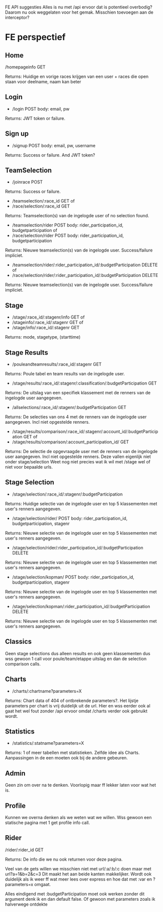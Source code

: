 FE API suggesties
Alles is nu met /api ervoor dat is potentieel overbodig? Daarom nu ook weggelaten voor het gemak. Misschien toevoegen aan de interceptor?
# FE perspectief
## Home
/homepageinfo GET

Returns: Huidige en vorige races krijgen van een user + races die open staan voor deelname, 
naam kan beter

## Login
- /login POST body: email, pw

Returns: JWT token or failure.
## Sign up
- /signup POST body: email, pw, username

Returns: Success or failure. And JWT token?

## TeamSelection
- /joinrace POST 

Returns: Success or failure.
- /teamselection/:race_id GET of 
- /race/selection/:race_id GET

Returns: Teamselection(s) van de ingelogde user of no selection found.
- /teamselection/rider POST body: rider_participation_id, budgetparticipation of 
- /race/selection/rider POST body: rider_participation_id, budgetparticipation

Returns: Nieuwe teamselection(s) van de ingelogde user. Success/failure impliciet.
- /teamselection/rider/:rider_participation_id/:budgetParticipation DELETE of 
- /race/selection/rider/:rider_participation_id/:budgetParticipation DELETE

Returns: Nieuwe teamselection(s) van de ingelogde user. Success/failure impliciet.

## Stage
- /stage/:race_id/:stagenr/info GET of
- /stageinfo/:race_id/:stagenr GET of
- /stage/info/:race_id/:stagenr GET

Returns: mode, stagetype, (starttime)
## Stage Results
- /pouleandteamresults/:race_id/:stagenr GET

Returns: Poule tabel en team results van de ingelogde user.
- /stage/results/:race_id/:stagenr/:classification/:budgetParticipation GET

Returns: De uitslag van een specifiek klassement met de renners van de ingelogde user aangegeven.
- /allselections/:race_id/:stagenr/:budgetParticipation GET

Returns: De selecties van ons 4 met de renners van de ingelogde user aangegeven. Incl niet opgestelde renners.
- /stage/results/comparison/:race_id/:stagenr/:account_id/:budgetParticipation GET of
- /stage/results/comparison/:account_participation_id/ GET

Returns: De selectie de opgevraagde user met de renners van de ingelogde user aangegeven. Incl niet opgestelde renners. Deze vallen eigenlijk niet onder stage/selection
Weet nog niet precies wat ik wil met /stage wel of niet voor bepaalde urls.
## Stage Selection
- /stage/selection/:race_id/:stagenr/:budgetParticipation

Returns: Huidige selectie van de ingelogde user en top 5 klassementen met user's renners aangegeven.
- /stage/selection/rider/ POST body: rider_participation_id, budgetparticipation, stagenr

Returns: Nieuwe selectie van de ingelogde user en top 5 klassementen met user's renners aangegeven.
- /stage/selection/rider/:rider_participation_id/:budgetParticipation DELETE

Returns: Nieuwe selectie van de ingelogde user en top 5 klassementen met user's renners aangegeven.
- /stage/selection/kopman/ POST body: rider_participation_id, budgetparticipation, stagenr

Returns: Nieuwe selectie van de ingelogde user en top 5 klassementen met user's renners aangegeven.
- /stage/selection/kopman/:rider_participation_id/:budgetParticipation DELETE

Returns: Nieuwe selectie van de ingelogde user en top 5 klassementen met user's renners aangegeven.

## Classics
Geen stage selections dus alleen results en ook geen klassementen dus wss gewoon 1 call voor poule/team/etappe uitslag en dan de selection comparison calls.

## Charts
- /charts/:chartname?parameters=X

Returns: Chart data of 404 of ontbrekende parameters?.
Het lijstje parameters per chart is vrij duidelijk uit de url. Hier en wss eerder ook al gaat het wel fout zonder /api ervoor omdat /charts verder ook gebruikt wordt.

## Statistics
- /statistics/:statname?parameters=X

Returns: 1 of meer tabellen met statistieken.
Zelfde idee als Charts. Aanpassingen in de een moeten ook bij de andere gebeuren.

## Admin
Geen zin om over na te denken. Voorlopig maar ff lekker laten voor wat het is.

## Profile 
Kunnen we overna denken als we weten wat we willen. Wss gewoon een statische pagina met 1 get profile info call.

## Rider
/rider/:rider_id GET

Returns: De info die we nu ook returnen voor deze pagina.


Veel van de gets willen we misschien niet met url/:a/:b/:c doen maar met url?a=1&b=2&c=3 Dit maakt het aan beide kanten makkelijker. Wordt ook duidelijk als ik weer ff wat meer lees over express en hoe dat met :var en ?parameters=x omgaat.

Alles eindigend met :budgetParticipation moet ook werken zonder dit argument denk ik en dan default false. Of gewoon met parameters zoals ik halverwege ontdekte